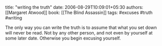 
title: "writing the truth"
date: 2006-08-29T10:09:01+05:30
authors: [[Margaret Atwood]]
book: [[The Blind Assassin]]
tags: #excuses #truth #writing

The only way you can write the truth is to assume that what you set down will never be read. Not by any other person, and not even by yourself at some later date. Otherwise you begin excusing yourself.
